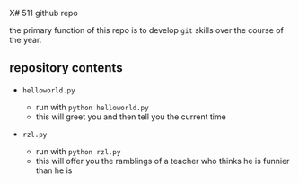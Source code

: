 X# 511 github repo

the primary function of this repo is to develop `git` skills over the course of the year.

## repository contents

+ `helloworld.py`
    + run with `python helloworld.py`
    + this will greet you and then tell you the current time

+ `rzl.py`
    + run with `python rzl.py`
    + this will offer you the ramblings of a teacher who thinks he is funnier than he is

